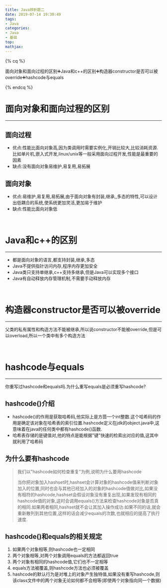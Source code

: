 ```yaml
---
title: Java辨析题二
date: 2019-07-14 19:30:49
tags:
- Java
categories:
- Java
- 基础
top:
mathjax:
---
```




{% cq %}

面向对象和面向过程的区别➕Java和c++的区别➕构造器constructor是否可以被override➕hashcode与equals

{% endcq %}

<!-- more -->

# **面向对象和面向过程的区别**

------

## **面向过程**

- 优点:性能比面向对象高,因为类调用时需要实例化,开销比较大,比较消耗资源.比如单片机,嵌入式开发,linux/unix等一般采用面向过程开发,性能是最重要的因素
- 缺点:没有面向对象易维护,易复用,易拓展

## **面向对象**

- 优点:易维护,易复用,易拓展,由于面向对象有封装,继承,,多态的特性,可以设计出低耦合的系统,使系统更加灵活,更加易于维护
- 缺点:性能比面向对象低

<br>

# **Java和c++的区别**

------

- 都是面向对象的语言,都支持封装,继承,多态
- Java不提供指针访问内存,程序内存更加安全
- Java类只支持单继承,c++支持多继承,但是Java可以实现多个接口
- Java有自动释放内存管理机制,不需要手动释放内存

<br>

# **构造器constructor是否可以被override**

------

父类的私有属性和构造方法不能被继承,所以说constructor不能被override,但是可以overload,所以一个类中有多个构造方法

<br>

# **hashcode与equals**

------

你重写过hashcode和equals吗.为什么重写equals是必须重写hashcode?  

## **hashcode()介绍**

- hashcode()的作用是获取哈希码,他实际上是方茴一个int整数.这个哈希码的作用是确定该对象在哈希表的索引位置.hashcode定义在jdk的object.java中,这意味着在java的任何类中都有hashcode()函数.  
- 哈希表存储的是键值对,他的特点是能根据"键"快速的检索出对应的值,这其中就利用了哈希码  

## **为什么要有hashcode**

> 我们以"hashcode如何检查重复"为例,说明为什么要用hashcode
>
> 当你把对象加入hashset时,hashset会计算对象的hashcode值来判断对象加入的位置,同时也会与其他已经加入的对象的hashcode值做对比,如果没有相符的hashcode,hashset会假设对象没有重复出现,如果发现有相同的hashcode值的对象,这时会调用equals()方法来检查hashcode对象是否真的相同.如果两者相同,hashset就不会让其加入操作成功.如果不同的话,就会重新散列到其他位置,这样的话会减少equals的次数,也就相应的提高了执行速度.

## **hashcode()和equals的相关规定**

1. 如果两个对象相等,则hashcode也一定相同
2. 两个对象相等,对两个对象调用equals的方法都返回true
3. 两个对象有相同的hashcode值,它们也不一定相等
4. equals方法被覆盖,则hashcode方法也必须被覆盖
5. hashcode的默认行为是对堆上的对象产生独特值,如果没有重写hashcode,则该class文件中的两个对象无论如何都不会相等(即使两个对象指向同一个数据)

